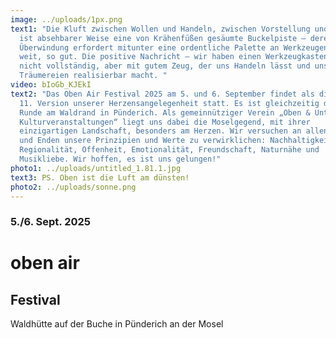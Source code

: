 ```yaml
---
image: ../uploads/1px.png
text1: "Die Kluft zwischen Wollen und Handeln, zwischen Vorstellung und Realität
  ist absehbarer Weise eine von Krähenfüßen gesäumte Buckelpiste – deren
  Überwindung erfordert mitunter eine ordentliche Palette an Werkzeugen. So
  weit, so gut. Die positive Nachricht – wir haben einen Werkzeugkasten, klein,
  nicht vollständig, aber mit gutem Zeug, der uns Handeln lässt und uns
  Träumereien realisierbar macht. "
video: bIoGb_KJEkI
text2: "Das Oben Air Festival 2025 am 5. und 6. September findet als die nunmehr
  11. Version unserer Herzensangelegenheit statt. Es ist gleichzeitig die dritte
  Runde am Waldrand in Pünderich. Als gemeinnütziger Verein „Oben & Unten
  Kulturveranstaltungen“ liegt uns dabei die Moselgegend, mit ihrer
  einzigartigen Landschaft, besonders am Herzen. Wir versuchen an allen Ecken
  und Enden unsere Prinzipien und Werte zu verwirklichen: Nachhaltigkeit,
  Regionalität, Offenheit, Emotionalität, Freundschaft, Naturnähe und
  Musikliebe. Wir hoffen, es ist uns gelungen!"
photo1: ../uploads/untitled_1.81.1.jpg
text3: PS. Oben ist die Luft am dünsten!
photo2: ../uploads/sonne.png
---
```


### 5./6. Sept. 2025

# oben air

## Festival

Waldhütte auf der Buche in Pünderich an der Mosel